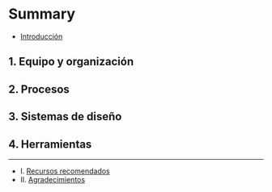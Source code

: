 # Summary

* [Introducción](README.md)

## 1. Equipo y organización

## 2. Procesos

## 3. Sistemas de diseño

## 4. Herramientas

---

* I. [Recursos recomendados](README.md)
* II. [Agradecimientos](README.md)

